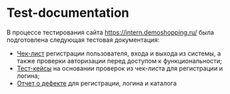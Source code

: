 # Test-documentation

В процессе тестирования сайта https://intern.demoshopping.ru/ была подготовлена следующая тестовая документация:
 * [Чек-лист](https://docs.google.com/spreadsheets/d/19LHvJhE6R1g_PKxzp5tQYfzfmUqk4Ds-SLATpdn3gJ4/edit?usp=sharing) регистрации пользователя, входа и выхода из системы, а также проверки авторизации перед доступом к функциональности;
 * [Тест-кейсы](https://drive.google.com/file/d/188szqExccmux0BWBB4SXYS6Vqod_xLTS/view?usp=sharing) на основании проверок из чек-листа для регистрации и логина;
 * [Отчет о дефекте](https://docs.google.com/spreadsheets/d/1FHMbK5xsGyYQOKkGCHMJZXyChfyamoh_K506wVXAllw/edit?usp=sharing) для регистрации, логина и каталога
